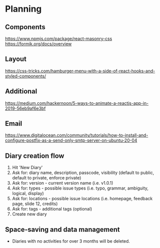 # Planning

## Components

https://www.npmjs.com/package/react-masonry-css
https://formik.org/docs/overview

## Layout

https://css-tricks.com/hamburger-menu-with-a-side-of-react-hooks-and-styled-components/

## Additional

https://medium.com/hackernoon/5-ways-to-animate-a-reactjs-app-in-2019-56eb9af6e3bf

## Email

https://www.digitalocean.com/community/tutorials/how-to-install-and-configure-postfix-as-a-send-only-smtp-server-on-ubuntu-20-04

## Diary creation flow

1. Hit 'New Diary'
2. Ask for: diary name, description, passcode, visibility (default to public, default to private, enforce private)
3. Ask for: version - current version name (i.e. v1.0.1)
4. Ask for: types - possible issue types (i.e. typo, grammar, ambiguity, logical, display)
5. Ask for: locations - possible issue locations (i.e. homepage, feedback page, slide 12, credits)
6. Ask for: tags - additional tags (optional)
7. Create new diary

## Space-saving and data management

- Diaries with no activities for over 3 months will be deleted.
